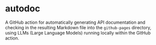 # autodoc

A GitHub action for automatically generating API documentation and checking in the resulting Markdown file into the `github-pages` directory, using LLMs (Large Language Models) running locally within the GitHub action.
